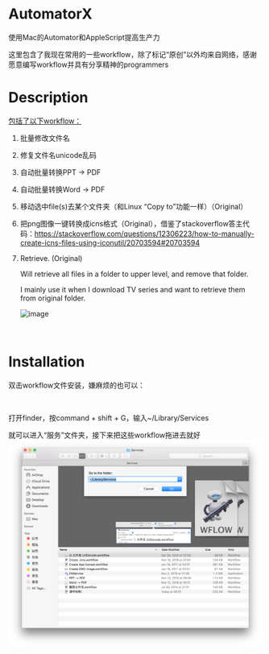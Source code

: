 # AutomatorX
使用Mac的Automator和AppleScript提高生产力

这里包含了我现在常用的一些workflow，除了标记“原创”以外均来自网络，感谢愿意编写workflow并具有分享精神的programmers



# Description

<u>包括了以下workflow：</u>

1. 批量修改文件名

2. 修复文件名unicode乱码

3. 自动批量转换PPT -> PDF

4. 自动批量转换Word -> PDF

5. 移动选中file(s)去某个文件夹（和Linux “Copy to”功能一样）（Original）

6. 把png图像一键转换成icns格式（Original），借鉴了stackoverflow答主代码：https://stackoverflow.com/questions/12306223/how-to-manually-create-icns-files-using-iconutil/20703594#20703594

7. Retrieve. (Original)

   Will retrieve all files in a folder to upper level, and remove that folder.

   I mainly use it when I download TV series and want to retrieve them from original folder.

   ![image](https://github.com/max-yeah/AutormatorX/blob/master/image/retrieve.gif)
   

   <br>


# Installation

双击workflow文件安装，嫌麻烦的也可以：

<br>

打开finder，按command + shift + G，输入~/Library/Services

就可以进入“服务”文件夹，接下来把这些workflow拖进去就好
![image](https://github.com/max-yeah/AutormatorX/blob/master/image/folder.png)
